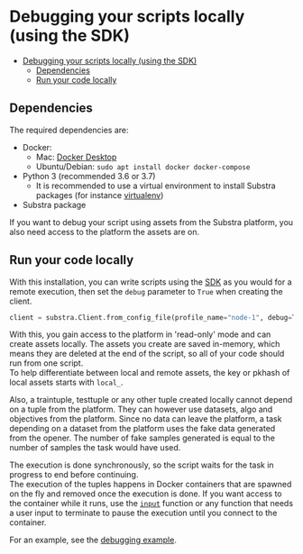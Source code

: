 # Debugging your scripts locally (using the SDK)

- [Debugging your scripts locally (using the SDK)](#debugging-your-scripts-locally-using-the-sdk)
  - [Dependencies](#dependencies)
  - [Run your code locally](#run-your-code-locally)

## Dependencies

The required dependencies are:

- Docker:
  - Mac: [Docker Desktop](https://www.docker.com/products/docker-desktop)
  - Ubuntu/Debian: `sudo apt install docker docker-compose`
- Python 3 (recommended 3.6 or 3.7)
  - It is recommended to use a virtual environment to install Substra packages (for instance [virtualenv](https://virtualenv.pypa.io/en/latest/))
- Substra package

If you want to debug your script using assets from the Substra platform, you also need access to the platform the assets are on.


## Run your code locally

With this installation, you can write scripts using the [SDK](../references/sdk.md) as you would for a remote execution, then
set the `debug` parameter to `True` when creating the client.

```python
client = substra.Client.from_config_file(profile_name="node-1", debug=True)
```

With this, you gain access to the platform in 'read-only' mode and can create assets locally. The assets you create are saved in-memory,
which means they are deleted at the end of the script, so all of your code should run from one script.  
To help differentiate between local and remote assets, the key or pkhash of local assets starts with `local_`.

Also, a traintuple, testtuple or any other tuple created locally cannot depend on a tuple from the platform. They can however
use datasets, algo and objectives from the platform.
Since no data can leave the platform, a task depending on a dataset from the platform uses the fake data generated from the opener. The
number of fake samples generated is equal to the number of samples the task would have used.

The execution is done synchronously, so the script waits for the task in progress to end before continuing.  
The execution of the tuples happens in Docker containers that are spawned on the fly and removed once the execution is done.
If you want access to the container while it runs, use the [`input`](https://docs.python.org/3.6/library/functions.html#input) function or any function that needs a user input to terminate to pause the execution until you connect to the container.

For an example, see the [debugging example](../examples/debugging/README.md).